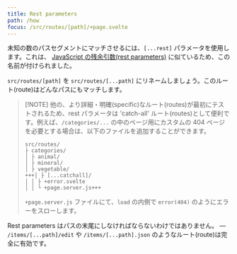 ```yaml
---
title: Rest parameters
path: /how
focus: /src/routes/[path]/+page.svelte
---
```


未知の数のパスセグメントにマッチさせるには、`[...rest]` パラメータを使用します。これは、 [JavaScript の残余引数(rest parameters)](https://developer.mozilla.org/ja/docs/Web/JavaScript/Reference/Functions/rest_parameters) に似ているため、この名前が付けられました。

`src/routes/[path]` を `src/routes/[...path]` にリネームしましょう。このルート(route)はどんなパスにもマッチします。

> [!NOTE] 他の、より詳細・明確(specific)なルート(routes)が最初にテストされるため、rest パラメータは 'catch-all' ルート(routes)として便利です。例えば、`/categories/...` の中のページ用にカスタムの 404 ページを必要とする場合は、以下のファイルを追加することができます。
>
> ```tree
> src/routes/
> ├ categories/
> │ ├ animal/
> │ ├ mineral/
> │ ├ vegetable/
> +++│ ├ [...catchall]/
> │ │ ├ +error.svelte
> │ │ └ +page.server.js+++
> ```
>
> `+page.server.js` ファイルにて、`load` の内側で `error(404)` のようにエラーをスローします。

Rest parameters はパスの末尾にしなければならないわけではありません。 — `/items/[...path]/edit` や `/items/[...path].json` のようなルート(route)は完全に有効です。
